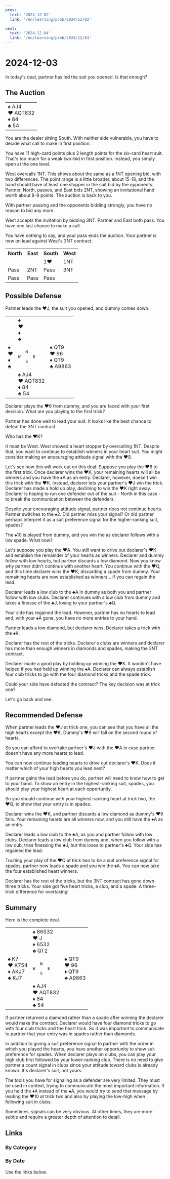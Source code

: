 ```yaml
---
prev:
  text: '2024-12-02'
  link: '/en/learning/prob/2024/12/02'

next:
  text: '2024-12-04'
  link: '/en/learning/prob/2024/12/04'
---
```


# 2024-12-03

In today's deal, partner has led the suit you opened. Is that enough?

<Badge type="tip" text="Defense"/>

## The Auction

<table class="hand">
	<tr>
		<td>♠ AJ4<br>♥ AQT832<br>♦ 84<br>♣ 54</td>
	</tr>
</table>

You are the dealer sitting South. With neither side vulnerable, you have to decide what call to make in first position.

You have 11 high-card points plus 2 length points for the six-card heart suit. That's too much for a weak two-bid in first position. Instead, you simply open at the one level.

West overcalls 1NT. This shows about the same as a 1NT opening bid, with two differences. The point range is a little broader, about 15-18, and the hand should have at least one stopper in the suit bid by the opponents. Partner, North, passes, and East bids 2NT, showing an invitational hand worth about 8-9 points. The auction is back to you.

With partner passing and the opponents bidding strongly, you have no reason to bid any more.

West accepts the invitation by bidding 3NT. Partner and East both pass. You have one last chance to make a call.

You have nothing to say, and your pass ends the auction. Your partner is now on lead against West's 3NT contract.

<table class="auction">
	<tr>
		<th>North</th>
		<th>East</th>
		<th>South</th>
		<th>West</th>
	</tr>
	<tr>
		<td></td>
		<td></td>
		<td>1♥</td>
		<td>1NT</td>
	</tr>
	<tr>
		<td>Pass</td>
		<td>2NT</td>
		<td>Pass</td>
		<td>3NT</td>
	</tr>
	<tr>
		<td>Pass</td>
		<td>Pass</td>
		<td>Pass</td>
		<td></td>
	</tr>
</table>

## Possible Defense

Partner leads the ♥J, the suit you opened, and dummy comes down.

<table class="deal">
	<tr>
		<td></td>
		<td>♠ <br>♥ <br>♦ <br>♣ </td>
		<td></td>
	</tr>
	<tr>
		<td>♠ <br>♥ <br>♦ <br>♣ </td>
		<td><pre>   N<br>W     E<br>   S</pre></td>
		<td>♠ QT9<br>♥ 96<br>♦ QT9<br>♣ A9863</td>
	</tr>
	<tr>
		<td></td>
		<td>♠ AJ4<br>♥ AQT832<br>♦ 84<br>♣ 54</td>
		<td></td>
	</tr>
</table>

Declarer plays the ♥6 from dummy, and you are faced with your first decision. What are you playing to the first trick?

Partner has done well to lead your suit. It looks like the best chance to defeat the 3NT contract.

Who has the ♥K?

It must be West. West showed a heart stopper by overcalling 1NT. Despite that, you want to continue to establish winners in your heart suit. You might consider making an encouraging attitude signal with the ♥8.

Let's see how this will work out on this deal. Suppose you play the ♥8 to the first trick. Once declarer wins the ♥K, your remaining hearts will all be winners and you have the ♠A as an entry. Declarer, however, doesn't win this trick with the ♥K. Instead, declarer lets your partner's ♥J win the trick. Declarer has made a hold up play, declining to win the ♥K right away. Declarer is hoping to run one defender out of the suit - North in this case - to break the communication between the defenders.

Despite your encouraging attitude signal, partner does not continue hearts. Partner switches to the ♠2. Did partner miss your signal? Or did partner perhaps interpret it as a suit preference signal for the higher-ranking suit, spades?

The ♠10 is played from dummy, and you win the as declarer follows with a low spade. What now?

Let's suppose you play the ♥A. You still want to drive out declarer's ♥K and establish the remainder of your hearts as winners. Declarer and dummy follow with low hearts, but partner discards a low diamond. Now you know why partner didn't continue with another heart. You continue with the ♥Q, and this time declarer wins the ♥K, discarding a spade from dummy. Your remaining hearts are now established as winners... if you can regain the lead.

Declarer leads a low club to the ♣A in dummy as both you and partner follow with low clubs. Declarer continues with a low club from dummy and takes a finesse of the ♣J, losing to your partner's ♣Q.

Your side has regained the lead. However, partner has no hearts to lead and, with your ♠A gone, you have no more entries to your hand.

Partner leads a low diamond, but declarer wins. Declarer takes a trick with the ♠K.

Declarer has the rest of the tricks. Declarer's clubs are winners and declarer has more than enough winners in diamonds and spades, making the 3NT contract.

Declarer made a good play by holding up winning the ♥K. It wouldn't have helped if you had held up winning the ♠A. Declarer can always establish four club tricks to go with the four diamond tricks and the spade trick.

Could your side have defeated the contract? The key decision was at trick one?

Let's go back and see.

## Recommended Defense

When partner leads the ♥J at trick one, you can see that you have all the high hearts except the ♥K. Dummy's ♥9 will fall on the second round of hearts.

So you can afford to overtake partner's ♥J with the ♥A in case partner doesn't have any more hearts to lead.

You can now continue leading hearts to drive out declarer's ♥K. Does it matter which of your high hearts you lead next?

If partner gains the lead before you do, partner will need to know how to get to your hand. To show an entry in the highest-ranking suit, spades, you should play your highest heart at each opportunity.

So you should continue with your highest-ranking heart at trick two, the ♥Q, to show that your entry is in spades.

Declarer wins the ♥K, and partner discards a low diamond as dummy's ♥9 falls. Your remaining hearts are all winners now, and you still have the ♠A as an entry.

Declarer leads a low club to the ♣A, as you and partner follow with low clubs. Declarer leads a low club from dummy and, when you follow with a low cub, tries finessing the ♣J, but this loses to partner's ♣Q. Your side has regained the lead.

Trusting your play of the ♥Q at trick two to be a suit preference signal for spades, partner now leads a spade and you win the ♠A. You can now take the four established heart winners.

Declarer has the rest of the tricks, but the 3NT contract has gone down three tricks. Your side got five heart tricks, a club, and a spade. A three-trick difference for overtaking!

## Summary

Here is the complete deal.

<table class="deal">
	<tr>
		<td></td>
		<td>♠ 86532<br>♥ J<br>♦ 6532<br>♣ QT2</td>
		<td></td>
	</tr>
	<tr>
		<td>♠ K7<br>♥ K754<br>♦ AKJ7<br>♣ KJ7</td>
		<td><pre>   N<br>W     E<br>   S</pre></td>
		<td>♠ QT9<br>♥ 96<br>♦ QT9<br>♣ A9863</td>
	</tr>
	<tr>
		<td></td>
		<td>♠ AJ4<br>♥ AQT832<br>♦ 84<br>♣ 54</td>
		<td></td>
	</tr>
</table>

If partner returned a diamond rather than a spade after winning the declarer would make the contract. Declarer would have four diamond tricks to go with four club tricks and the heart trick. So it was important to communicate to partner that your entry was in spades rather than diamonds.

In addition to giving a suit preference signal to partner with the order in which you played the hearts, you have another opportunity to show suit preference for spades. When declarer plays on clubs, you can play your high club first followed by your lower-ranking club. There is no need to give partner a count signal in clubs since your attitude toward clubs is already known. It's declarer's suit, not yours.

The tools you have for signaling as a defender are very limited. They must be used in context, trying to communicate the most important information. If you held the ♦A instead of the ♠A, you would try to send that message by leading the ♥10 at trick two and also by playing the low-high when following suit in clubs.

Sometimes, signals can be very obvious. At other times, they are more subtle and require a greater depth of attention to detail.

## Links

[<Badge type="tip" text="Go to Practice"/>](/en/practice/prob/2024/12/03)

### By Category

[<Badge type="tip" text="<--"/>](/en/learning/prob/2024/11/26)
[<Badge type="tip" text="Calendar"/>](/en/learning/calendar/2024/12)
[<Badge type="info" text="-->"/>](/en/learning/prob/2024/12/03#links)

### By Date

Use the links below.